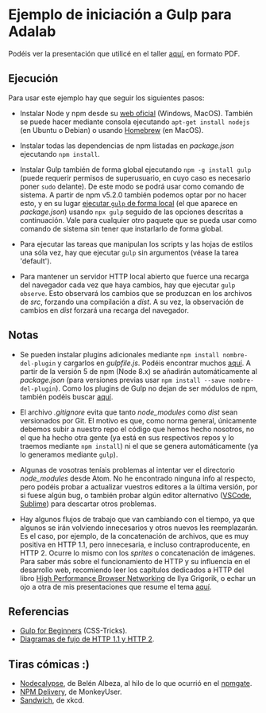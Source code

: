 # Ejemplo de iniciación a Gulp para Adalab

Podéis ver la presentación que utilicé en el taller [aquí](keynotes/gulp.pdf), en formato PDF.

## Ejecución

Para usar este ejemplo hay que seguir los siguientes pasos:
- Instalar Node y npm desde su [web oficial](https://nodejs.org/en/) (Windows, MacOS). También se puede hacer mediante consola ejecutando `apt-get install nodejs` (en Ubuntu o Debian) o usando [Homebrew](https://brew.sh/) (en MacOS).

- Instalar todas las dependencias de npm listadas en *package.json* ejecutando `npm install`.

- Instalar Gulp también de forma global ejecutando `npm -g install gulp` (puede requerir permisos de superusuario, en cuyo caso es necesario poner `sudo` delante). De este modo se podrá usar como comando de sistema. A partir de npm v5.2.0 también podemos optar por no hacer esto, y en su lugar [ejecutar `gulp` de forma local](https://medium.com/@maybekatz/introducing-npx-an-npm-package-runner-55f7d4bd282b) (el que aparece en *package.json*) usando `npx gulp` seguido de las opciones descritas a continuación. Vale para cualquier otro paquete que se pueda usar como comando de sistema sin tener que instarlarlo de forma global.

- Para ejecutar las tareas que manipulan los scripts y las hojas de estilos una sóla vez, hay que ejecutar `gulp` sin argumentos (véase la tarea 'default').

- Para mantener un servidor HTTP local abierto que fuerce una recarga del navegador cada vez que haya cambios, hay que ejecutar `gulp observe`. Esto observará los cambios que se produzcan en los archivos de *src*, forzando una compilación a *dist*. A su vez, la observación de cambios en *dist* forzará una recarga del navegador.

## Notas

- Se pueden instalar plugins adicionales mediante `npm install nombre-del-plugin` y cargarlos en *gulpfile.js*. Podéis encontrar muchos [aquí](https://gulpjs.com/plugins/). A partir de la versión 5 de npm (Node 8.x) se añadirán automáticamente al *package.json* (para versiones previas usar `npm install --save nombre-del-plugin`). Como los plugins de Gulp no dejan de ser módulos de npm, también podéis buscar [aquí](https://www.npmjs.com/).

- El archivo *.gitignore* evita que tanto *node_modules* como *dist* sean versionados por Git. El motivo es que, como norma general, únicamente debemos subir a nuestro repo el código que hemos hecho nosotros, no el que ha hecho otra gente (ya está en sus respectivos repos y lo traemos mediante `npm install`) ni el que se genera automáticamente (ya lo generamos mediante `gulp`).

- Algunas de vosotras teníais problemas al intentar ver el directorio *node_modules* desde Atom. No he encontrado ninguna info al respecto, pero podéis probar a actualizar vuestros editores a la última versión, por si fuese algún bug, o también probar algún editor alternativo ([VSCode](https://code.visualstudio.com/), [Sublime](http://www.sublimetext.com/)) para descartar otros problemas.

- Hay algunos flujos de trabajo que van cambiando con el tiempo, ya que algunos se irán volviendo innecesarios y otros nuevos les reemplazarán. Es el caso, por ejemplo, de la concatenación de archivos, que es muy positiva en HTTP 1.1, pero innecesaria, e incluso contraproducente, en HTTP 2. Ocurre lo mismo con los *sprites* o concatenación de imágenes. Para saber más sobre el funcionamiento de HTTP y su influencia en el desarrollo web, recomiendo leer los capítulos dedicados a HTTP del libro [High Performance Browser Networking](http://chimera.labs.oreilly.com/books/1230000000545/index.html) de Ilya Grigorik, o echar un ojo a otra de mis presentaciones que resume el tema [aquí](keynotes/http2.pdf).

## Referencias

- [Gulp for Beginners](https://css-tricks.com/gulp-for-beginners/) (CSS-Tricks).
- [Diagramas de fujo de HTTP 1.1 y HTTP 2](https://twitter.com/kosamari/status/859958929484337152).

## Tiras cómicas :)

- [Nodecalypse](https://webangelist.ladybenko.net/nodecalypse/), de Belén Albeza, al hilo de lo que ocurrió en el [npmgate](http://www.businessinsider.com/npm-left-pad-controversy-explained-2016-3).
- [NPM Delivery](http://www.monkeyuser.com/2017/npm-delivery/), de MonkeyUser.
- [Sandwich](https://www.xkcd.com/149/), de xkcd.
